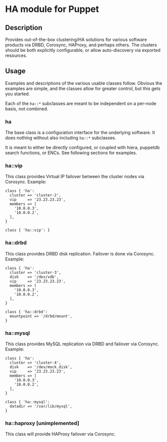 # HA module for Puppet

## Description
Provides out-of-the-box clustering/HA solutions for various software products via DRBD, Corosync, HAProxy, and perhaps others. The clusters should be both explicitly configurable, or allow auto-discovery via exported resources.

## Usage

Examples and descriptions of the various usable classes follow. Obvious the examples are simple, and the classes allow for greater control, but this gets you started.

Each of the `ha::*` subclasses are meant to be independent on a per-node basis, not combined.

### ha

The base class is a configuration interface for the underlying software. It does nothing without also including `ha::*` subclasses.

It is meant to either be directly configured, or coupled with hiera, puppetdb search functions, or ENCs. See following sections for examples.

### ha::vip

This class provides Virtual IP failover between the cluster nodes via Corosync. Example:

```puppet
class { 'ha':
  cluster => 'cluster-2',
  vip     => '23.23.23.23',
  members => [
    '10.0.0.3',
    '10.0.0.2',
  ],
}

class { 'ha::vip': }
```

### ha::drbd

This class provides DRBD disk replication. Failover is done via Corosync. Example:

```puppet
class { 'ha':
  cluster => 'cluster-3',
  disk    => '/dev/vdb',
  vip     => '23.23.23.23',
  members => [
    '10.0.0.3',
    '10.0.0.2',
  ],
}

class { 'ha::drbd':
  mountpoint => '/drbd/mount',
}
```

### ha::mysql

This class provides MySQL replication via DRBD and failover via Corosync. Example:

```puppet
class { 'ha':
  cluster => 'cluster-4',
  disk    => '/dev/mock_disk',
  vip     => '23.23.23.23',
  members => [
    '10.0.0.3',
    '10.0.0.2',
  ],
}

class { 'ha::mysql':
  datadir => '/var/lib/mysql',
}
```

### ha::haproxy [unimplemented]

This class will provide HAProxy failover via Corosync.
